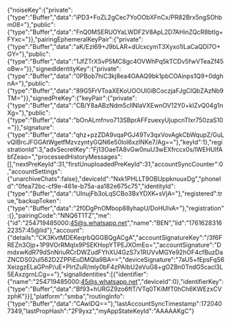 {"noiseKey":{"private":{"type":"Buffer","data":"iPD3+FoZL2gCec7YoOObXFnCx/PR82Brx5ngSOhbm08="},"public":{"type":"Buffer","data":"FnQ0MSERUOYaLWDF2V8ApL2D7AHinZQcR8btIg+FYxc="}},"pairingEphemeralKeyPair":{"private":{"type":"Buffer","data":"aK/Ezl69+J9bLAR+dUcxcymT3Xyxo1ILaCaQDl7O+GY="},"public":{"type":"Buffer","data":"1JfZTrX5vP5MC8gc4OVWhPq5kTCDv5fwVTeaZf45oBw="}},"signedIdentityKey":{"private":{"type":"Buffer","data":"0PBob7hiC3kj8ea4OAAQ9bk1pbCOAinps1Q9+0dghnA="},"public":{"type":"Buffer","data":"89G5FrVToaXEKoUOOUI0iBCoczjaFJgClQbZAzNb9TM="}},"signedPreKey":{"keyPair":{"private":{"type":"Buffer","data":"CB/Y8aABzNdm5cIlNIaVXEwnOV12Y0+klZvQ04g1nXg="},"public":{"type":"Buffer","data":"bOnALmfnvo713SBprAFFzuexyUjupcnTIxr750zaS10="}},"signature":{"type":"Buffer","data":"qhz+pzZDA9vqaPGJ49Tv3qxVovAgkCbWqupZ/GuLvQIBrcJFGGAtWgetfMzvzyntyGQN6e50Iol6xzINKe7/Ag=="},"keyId":1},"registrationId":3,"advSecretKey":"Fj13OaeTA8vGw0nuU3wEXfrccx0s/lWEHUlfAbfZeao=","processedHistoryMessages":[],"nextPreKeyId":31,"firstUnuploadedPreKeyId":31,"accountSyncCounter":0,"accountSettings":{"unarchiveChats":false},"deviceId":"Nxk1PHLLT9OBUppknuuxDg","phoneId":"0fea72bc-cf9e-461e-b75a-aa182e675c75","identityId":{"type":"Buffer","data":"UlnujFb3oLqSCBo3BxYDXK+sVjA="},"registered":true,"backupToken":{"type":"Buffer","data":"2f0DgPnOMbop88yhapU/DoHUlvA="},"registration":{},"pairingCode":"NNQ6T1TZ","me":{"id":"254719485000:45@s.whatsapp.net","name":"BEN","lid":"176162831622357:45@lid"},"account":{"details":"CK3KvtMDEKeqrbQGGBQgACgA","accountSignatureKey":"/3f6FREZn3Ojp+1P9VOrRMqIx9PSEKHopYTPEJXOmEo=","accountSignature":"DmdxwKdR79dSnNriuRCrDWZudFYhXU4GzS7x1RUVvMGYe92hOF4cfBuzDaZNCDS02ul562D2ZPPiEuDMQla9BA==","deviceSignature":"7aU5+fEpsFqS6XeizgzELaGPnP/uE+PlrtZuR/mly0bF4zPAIbU2eVuG8+gOZBn0TndG5cacl3L5EAxzgrnLCg=="},"signalIdentities":[{"identifier":{"name":"254719485000:45@s.whatsapp.net","deviceId":0},"identifierKey":{"type":"Buffer","data":"Bf93+hURGZ9zo6ftT/VTq0TKiMfT0hCh6KWEzxCVzphK"}}],"platform":"smba","routingInfo":{"type":"Buffer","data":"CAwIDQ=="},"lastAccountSyncTimestamp":1720407349,"lastPropHash":"2F9yxz","myAppStateKeyId":"AAAAAKgC"}
